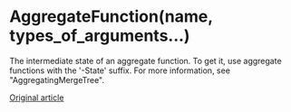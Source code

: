 # AggregateFunction(name, types_of_arguments...)

The intermediate state of an aggregate function. To get it, use aggregate functions with the '-State' suffix. For more information, see "AggregatingMergeTree".


[Original article](https://clickhouse.yandex/docs/en/data_types/nested_data_structures/aggregatefunction/) <!--hide-->
